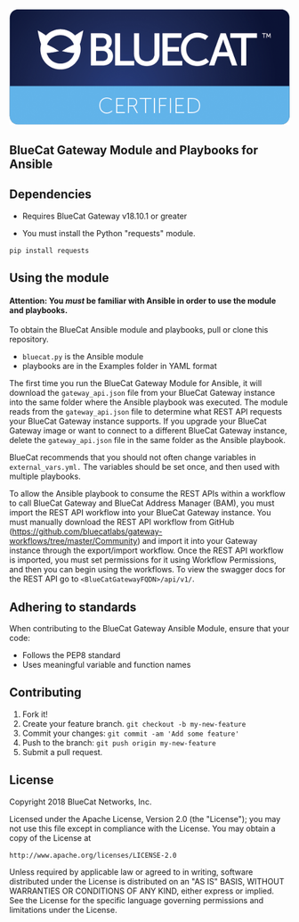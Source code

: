 ![alt text](bluecat_certified.png "bluecat_certified")

## BlueCat Gateway Module and Playbooks for Ansible

## Dependencies

* Requires BlueCat Gateway v18.10.1 or greater

* You must install the Python "requests" module.

```
pip install requests
```

## Using the module

#### Attention: __You _must_ be familiar with Ansible in order to use the module and playbooks.__

To obtain the BlueCat Ansible module and playbooks, pull or clone this repository.
* `bluecat.py` is the Ansible module
* playbooks are in the Examples folder in YAML format

The first time you run the BlueCat Gateway Module for Ansible, it will download the `gateway_api.json` file from your BlueCat Gateway instance into the same folder where the Ansible playbook was executed.
The module reads from the `gateway_api.json` file to determine what REST API requests your BlueCat Gateway instance supports.
If you upgrade your BlueCat Gateway image or want to connect to a different BlueCat Gateway instance, delete the `gateway_api.json` file in the same folder as the Ansible playbook.

BlueCat recommends that you should not often change variables in `external_vars.yml.` The variables should be set once, and then used with multiple playbooks.

To allow the Ansible playbook to consume the REST APIs within a workflow to call BlueCat Gateway and BlueCat Address Manager (BAM), you must import the REST API workflow into your BlueCat Gateway instance. You must manually download the REST API workflow from GitHub (https://github.com/bluecatlabs/gateway-workflows/tree/master/Community) and import it into your Gateway instance through the export/import workflow. Once the REST API workflow is imported, you must set permissions for it using Workflow Permissions, and then you can begin using the workflows.
To view the swagger docs for the REST API go to `<BlueCatGatewayFQDN>/api/v1/`.

## Adhering to standards
When contributing to the BlueCat Gateway Ansible Module, ensure that your code:
- Follows the PEP8 standard
- Uses meaningful variable and function names

## Contributing

1. Fork it!
2. Create your feature branch. `git checkout -b my-new-feature`
3. Commit your changes: `git commit -am 'Add some feature'`
4. Push to the branch: `git push origin my-new-feature`
5. Submit a pull request.

## License

Copyright 2018 BlueCat Networks, Inc.

Licensed under the Apache License, Version 2.0 (the "License");
you may not use this file except in compliance with the License.
You may obtain a copy of the License at

    http://www.apache.org/licenses/LICENSE-2.0

Unless required by applicable law or agreed to in writing, software
distributed under the License is distributed on an "AS IS" BASIS,
WITHOUT WARRANTIES OR CONDITIONS OF ANY KIND, either express or implied.
See the License for the specific language governing permissions and
limitations under the License.
